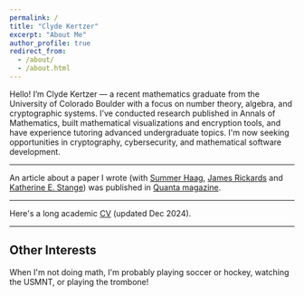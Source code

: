 ```yaml
---
permalink: /
title: "Clyde Kertzer"
excerpt: "About Me"
author_profile: true
redirect_from: 
  - /about/
  - /about.html
---
```


Hello! I’m Clyde Kertzer — a recent mathematics graduate from the University of Colorado Boulder with a focus on number theory, algebra, and cryptographic systems. I’ve conducted research published in Annals of Mathematics, built mathematical visualizations and encryption tools, and have experience tutoring advanced undergraduate topics. I'm now seeking opportunities in cryptography, cybersecurity, and mathematical software development.

---

An article about a paper I wrote (with <a href="https://math.colorado.edu/~suha3163/">Summer Haag</a>, <a href="https://math.colorado.edu/~jari2770">James Rickards</a> and <a href="https://math.katestange.net">Katherine E. Stange</a>) was published in <a href="https://www.quantamagazine.org/two-students-unravel-a-widely-believed-math-conjecture-20230810/">Quanta magazine</a>.

---

Here's a long academic [CV](/files/ClydeKertzer_CVDec29.pdf) (updated Dec 2024).

---

## Other Interests

When I'm not doing math, I'm probably playing soccer or hockey, watching the USMNT, or playing the trombone!
